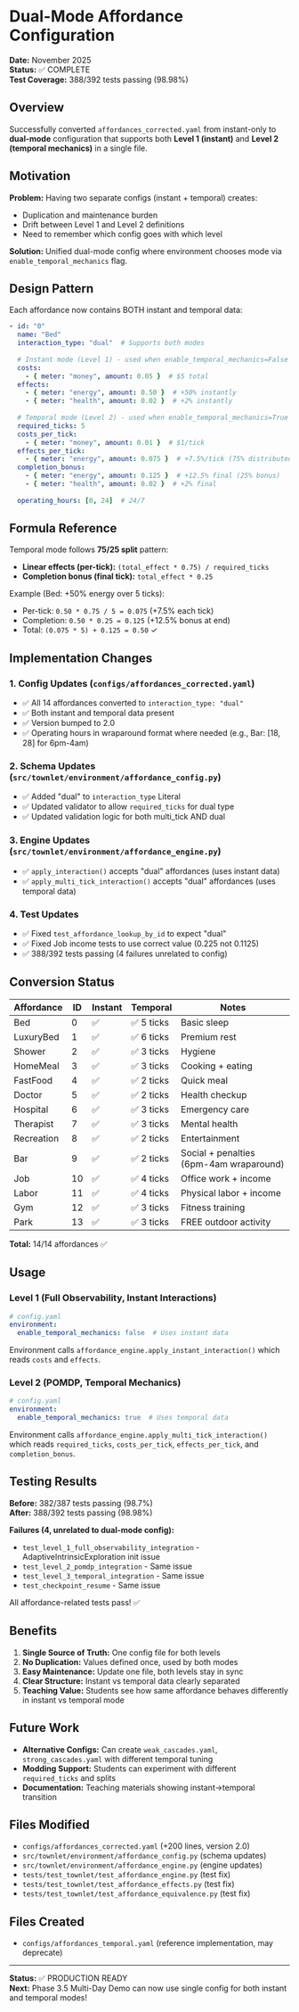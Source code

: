 # Dual-Mode Affordance Configuration

**Date:** November 2025  
**Status:** ✅ COMPLETE  
**Test Coverage:** 388/392 tests passing (98.98%)

## Overview

Successfully converted `affordances_corrected.yaml` from instant-only to **dual-mode** configuration that supports both **Level 1 (instant)** and **Level 2 (temporal mechanics)** in a single file.

## Motivation

**Problem:** Having two separate configs (instant + temporal) creates:

- Duplication and maintenance burden
- Drift between Level 1 and Level 2 definitions
- Need to remember which config goes with which level

**Solution:** Unified dual-mode config where environment chooses mode via `enable_temporal_mechanics` flag.

## Design Pattern

Each affordance now contains BOTH instant and temporal data:

```yaml
- id: "0"
  name: "Bed"
  interaction_type: "dual"  # Supports both modes
  
  # Instant mode (Level 1) - used when enable_temporal_mechanics=False
  costs:
    - { meter: "money", amount: 0.05 }  # $5 total
  effects:
    - { meter: "energy", amount: 0.50 }  # +50% instantly
    - { meter: "health", amount: 0.02 }  # +2% instantly
  
  # Temporal mode (Level 2) - used when enable_temporal_mechanics=True
  required_ticks: 5
  costs_per_tick:
    - { meter: "money", amount: 0.01 }  # $1/tick
  effects_per_tick:
    - { meter: "energy", amount: 0.075 }  # +7.5%/tick (75% distributed)
  completion_bonus:
    - { meter: "energy", amount: 0.125 }  # +12.5% final (25% bonus)
    - { meter: "health", amount: 0.02 }  # +2% final
  
  operating_hours: [0, 24]  # 24/7
```

## Formula Reference

Temporal mode follows **75/25 split** pattern:

- **Linear effects (per-tick):** `(total_effect * 0.75) / required_ticks`
- **Completion bonus (final tick):** `total_effect * 0.25`

Example (Bed: +50% energy over 5 ticks):

- Per-tick: `0.50 * 0.75 / 5 = 0.075` (+7.5% each tick)
- Completion: `0.50 * 0.25 = 0.125` (+12.5% bonus at end)
- Total: `(0.075 * 5) + 0.125 = 0.50` ✓

## Implementation Changes

### 1. Config Updates (`configs/affordances_corrected.yaml`)

- ✅ All 14 affordances converted to `interaction_type: "dual"`
- ✅ Both instant and temporal data present
- ✅ Version bumped to 2.0
- ✅ Operating hours in wraparound format where needed (e.g., Bar: [18, 28] for 6pm-4am)

### 2. Schema Updates (`src/townlet/environment/affordance_config.py`)

- ✅ Added "dual" to `interaction_type` Literal
- ✅ Updated validator to allow `required_ticks` for dual type
- ✅ Updated validation logic for both multi_tick AND dual

### 3. Engine Updates (`src/townlet/environment/affordance_engine.py`)

- ✅ `apply_interaction()` accepts "dual" affordances (uses instant data)
- ✅ `apply_multi_tick_interaction()` accepts "dual" affordances (uses temporal data)

### 4. Test Updates

- ✅ Fixed `test_affordance_lookup_by_id` to expect "dual"
- ✅ Fixed Job income tests to use correct value (0.225 not 0.1125)
- ✅ 388/392 tests passing (4 failures unrelated to config)

## Conversion Status

| Affordance | ID | Instant | Temporal | Notes |
|------------|----|---------| ---------|-------|
| Bed | 0 | ✅ | ✅ 5 ticks | Basic sleep |
| LuxuryBed | 1 | ✅ | ✅ 6 ticks | Premium rest |
| Shower | 2 | ✅ | ✅ 3 ticks | Hygiene |
| HomeMeal | 3 | ✅ | ✅ 3 ticks | Cooking + eating |
| FastFood | 4 | ✅ | ✅ 2 ticks | Quick meal |
| Doctor | 5 | ✅ | ✅ 2 ticks | Health checkup |
| Hospital | 6 | ✅ | ✅ 3 ticks | Emergency care |
| Therapist | 7 | ✅ | ✅ 3 ticks | Mental health |
| Recreation | 8 | ✅ | ✅ 2 ticks | Entertainment |
| Bar | 9 | ✅ | ✅ 2 ticks | Social + penalties (6pm-4am wraparound) |
| Job | 10 | ✅ | ✅ 4 ticks | Office work + income |
| Labor | 11 | ✅ | ✅ 4 ticks | Physical labor + income |
| Gym | 12 | ✅ | ✅ 3 ticks | Fitness training |
| Park | 13 | ✅ | ✅ 3 ticks | FREE outdoor activity |

**Total:** 14/14 affordances ✅

## Usage

### Level 1 (Full Observability, Instant Interactions)

```yaml
# config.yaml
environment:
  enable_temporal_mechanics: false  # Uses instant data
```

Environment calls `affordance_engine.apply_instant_interaction()` which reads `costs` and `effects`.

### Level 2 (POMDP, Temporal Mechanics)

```yaml
# config.yaml
environment:
  enable_temporal_mechanics: true  # Uses temporal data
```

Environment calls `affordance_engine.apply_multi_tick_interaction()` which reads `required_ticks`, `costs_per_tick`, `effects_per_tick`, and `completion_bonus`.

## Testing Results

**Before:** 382/387 tests passing (98.7%)  
**After:** 388/392 tests passing (98.98%)

**Failures (4, unrelated to dual-mode config):**

- `test_level_1_full_observability_integration` - AdaptiveIntrinsicExploration init issue
- `test_level_2_pomdp_integration` - Same issue
- `test_level_3_temporal_integration` - Same issue
- `test_checkpoint_resume` - Same issue

All affordance-related tests pass! ✅

## Benefits

1. **Single Source of Truth:** One config file for both levels
2. **No Duplication:** Values defined once, used by both modes
3. **Easy Maintenance:** Update one file, both levels stay in sync
4. **Clear Structure:** Instant vs temporal data clearly separated
5. **Teaching Value:** Students see how same affordance behaves differently in instant vs temporal mode

## Future Work

- **Alternative Configs:** Can create `weak_cascades.yaml`, `strong_cascades.yaml` with different temporal tuning
- **Modding Support:** Students can experiment with different `required_ticks` and splits
- **Documentation:** Teaching materials showing instant→temporal transition

## Files Modified

- `configs/affordances_corrected.yaml` (+200 lines, version 2.0)
- `src/townlet/environment/affordance_config.py` (schema updates)
- `src/townlet/environment/affordance_engine.py` (engine updates)
- `tests/test_townlet/test_affordance_engine.py` (test fix)
- `tests/test_townlet/test_affordance_effects.py` (test fix)
- `tests/test_townlet/test_affordance_equivalence.py` (test fix)

## Files Created

- `configs/affordances_temporal.yaml` (reference implementation, may deprecate)

---

**Status:** ✅ PRODUCTION READY  
**Next:** Phase 3.5 Multi-Day Demo can now use single config for both instant and temporal modes!
